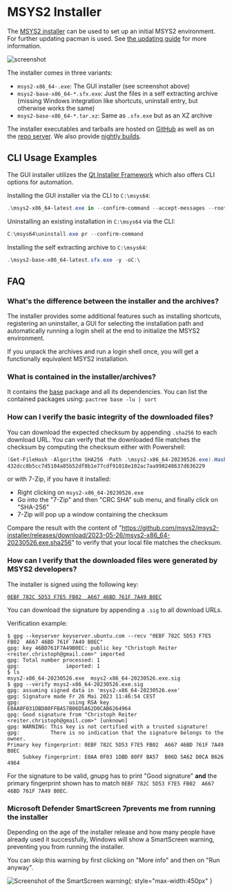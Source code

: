 # MSYS2 Installer

The [MSYS2 installer](https://github.com/msys2/msys2-installer) can be used to
set up an initial MSYS2 environment. For further updating pacman is used. See
[the updating guide](./updating.md) for more information.

![screenshot](installer.png)

The installer comes in three variants:

* `msys2-x86_64-.exe`: The GUI installer (see screenshot above)
* `msys2-base-x86_64-*.sfx.exe`: Just the files in a self extracting archive (missing Windows integration like shortcuts, uninstall entry, but otherwise works the same)
* `msys2-base-x86_64-*.tar.xz`: Same as `.sfx.exe` but as an XZ archive

The installer executables and tarballs are hosted on
[GitHub](https://github.com/msys2/msys2-installer/releases) as well as on the
[repo server](https://repo.msys2.org/distrib). We also provide [nightly
builds](https://github.com/msys2/msys2-installer/releases/tag/nightly-x86_64).

## CLI Usage Examples

The GUI installer utilizes the [Qt Installer
Framework](https://doc.qt.io/qtinstallerframework/) which also offers CLI
options for automation.

Installing the GUI installer via the CLI to `C:\msys64`:

```powershell
.\msys2-x86_64-latest.exe in --confirm-command --accept-messages --root C:/msys64
```

Uninstalling an existing installation in `C:\msys64` via the CLI:

```powershell
C:\msys64\uninstall.exe pr --confirm-command
```

Installing the self extracting archive to `C:\msys64`:

```powershell
.\msys2-base-x86_64-latest.sfx.exe -y -oC:\
```

## FAQ

### What's the difference between the installer and the archives?

The installer provides some additional features such as installing shortcuts, registering an uninstaller, a GUI for selecting the installation path and automatically running a login shell at the end to initialize the MSYS2 environment.

If you unpack the archives and run a login shell once, you will get a functionally equivalent MSYS2 installation.

### What is contained in the installer/archives?

It contains the [base](https://packages.msys2.org/package/base) package and all its dependencies. You can list the contained packages using: `pactree base -lu | sort`

### How can I verify the basic integrity of the downloaded files?

You can download the expected checksum by appending `.sha256` to each download URL. You can verify that the downloaded file matches the checksum by computing the checksum either with Powershell:

```powershell
(Get-FileHash -Algorithm SHA256 -Path .\msys2-x86_64-20230526.exe).Hash.toLower()
432dcc8b5cc7d5104a85b52df8b1e77cdf91018e102ac7aa998248637d636229
```

or with 7-Zip, if you have it installed:

* Right clicking on `msys2-x86_64-20230526.exe`
* Go into the "7-Zip" and then "CRC SHA" sub menu, and finally click on "SHA-256"
* 7-Zip will pop up a window containing the checksum

Compare the result with the content of "https://github.com/msys2/msys2-installer/releases/download/2023-05-26/msys2-x86_64-20230526.exe.sha256" to verify that your local file matches the checksum.

### How can I verify that the downloaded files were generated by MSYS2 developers?

The installer is signed using the following key:

[`0EBF 782C 5D53 F7E5 FB02  A667 46BD 761F 7A49 B0EC`](http://keyserver.ubuntu.com/pks/lookup?search=0x0ebf782c5d53f7e5fb02a66746bd761f7a49b0ec&fingerprint=on&op=vindex)

You can download the signature by appending a `.sig` to all download URLs.

Verification example:

```console
$ gpg --keyserver keyserver.ubuntu.com --recv "0EBF 782C 5D53 F7E5 FB02  A667 46BD 761F 7A49 B0EC"
gpg: key 46BD761F7A49B0EC: public key "Christoph Reiter <reiter.christoph@gmail.com>" imported
gpg: Total number processed: 1
gpg:               imported: 1
$ ls
msys2-x86_64-20230526.exe  msys2-x86_64-20230526.exe.sig
$ gpg --verify msys2-x86_64-20230526.exe.sig
gpg: assuming signed data in 'msys2-x86_64-20230526.exe'
gpg: Signature made Fr 26 Mai 2023 11:46:54 CEST
gpg:                using RSA key E0AA0F031DBD80FFBA57B06D5A62D0CAB6264964
gpg: Good signature from "Christoph Reiter <reiter.christoph@gmail.com>" [unknown]
gpg: WARNING: This key is not certified with a trusted signature!
gpg:          There is no indication that the signature belongs to the owner.
Primary key fingerprint: 0EBF 782C 5D53 F7E5 FB02  A667 46BD 761F 7A49 B0EC
     Subkey fingerprint: E0AA 0F03 1DBD 80FF BA57  B06D 5A62 D0CA B626 4964
```

For the signature to be valid, gnupg has to print "Good signature" **and** the primary fingerprint shown has to match `0EBF 782C 5D53 F7E5 FB02  A667 46BD 761F 7A49 B0EC`.

### Microsoft Defender SmartScreen 7prevents me from running the installer

Depending on the age of the installer release and how many people have already
used it successfully, Windows will show a SmartScreen warning, preventing you
from running the installer.

You can skip this warning by first clicking on "More info" and then on "Run
anyway".

![Screenshot of the SmartScreen warning](installer_smartscreen.png){: style="max-width:450px" }
